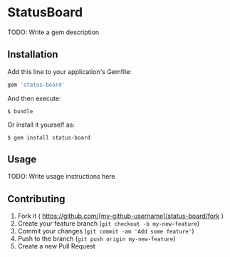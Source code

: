 # StatusBoard

TODO: Write a gem description

## Installation

Add this line to your application's Gemfile:

```ruby
gem 'status-board'
```

And then execute:

    $ bundle

Or install it yourself as:

    $ gem install status-board

## Usage

TODO: Write usage instructions here

## Contributing

1. Fork it ( https://github.com/[my-github-username]/status-board/fork )
2. Create your feature branch (`git checkout -b my-new-feature`)
3. Commit your changes (`git commit -am 'Add some feature'`)
4. Push to the branch (`git push origin my-new-feature`)
5. Create a new Pull Request
